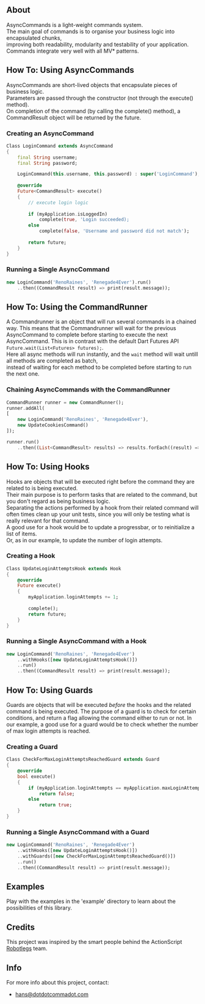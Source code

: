 ## About

AsyncCommands is a light-weight commands system.  
The main goal of commands is to organise your business logic into encapsulated chunks,   
improving both readability, modularity and testability of your application.  
Commands integrate very well with all MV* patterns.

## How To: Using AsyncCommands

AsyncCommands are short-lived objects that encapsulate pieces of business logic.  
Parameters are passed through the constructor (not through the execute() method).  
On completion of the command (by calling the complete() method), a CommandResult object will be returned by the future.

### Creating an AsyncCommand

```Dart
Class LoginCommand extends AsyncCommand
{
    final String username;
    final String password;

    LoginCommand(this.username, this.password) : super('LoginCommand');
    
    @override
    Future<CommandResult> execute()
    {
        // execute login logic 
        
        if (myApplication.isLoggedIn)
            complete(true, 'Login succeeded);
        else
            complete(false, 'Username and password did not match');
            
        return future;
    }
}
```

### Running a Single AsyncCommand

```Dart
new LoginCommand('RenoRaines', 'Renegade4Ever').run()
    ..then((CommandResult result) => print(result.message));
```

## How To: Using the CommandRunner

A Commandrunner is an object that will run several commands in a chained way.
This means that the Commandrunner will wait for the previous AsyncCommand to complete before starting to execute the next AsyncCommand.
This is in contrast with the default Dart Futures API ```Future.wait(List<Futures> futures);```.  
Here all async methods will run instantly, and the ```wait``` method will wait untill all methods are completed as batch,   
instead of waiting for each method to be completed before starting to run the next one.


### Chaining AsyncCommands with the CommandRunner

```Dart
CommandRunner runner = new CommandRunner();
runner.addAll(
[
    new LoginCommand('RenoRaines', 'Renegade4Ever'),
    new UpdateCookiesCommand()
]);

runner.run()
    ..then((List<CommandResult> results) => results.forEach((result) => print(result.message)));
```

## How To: Using Hooks

Hooks are objects that will be executed right before the command they are related to is being executed.  
Their main purpose is to perform tasks that are related to the command, but you don't regard as being business logic.  
Separating the actions performed by a hook from their related command will often times clean up your unit tests, 
since you will only be testing what is really relevant for that command.  
A good use for a hook would be to update a progressbar, or to reinitialize a list of items.  
Or, as in our example, to update the number of login attempts.

### Creating a Hook

```Dart
Class UpdateLoginAttemptsHook extends Hook
{
    @override
    Future execute()
    {
        myApplication.loginAttempts += 1;
        
        complete();
        return future;
    }
}
```

### Running a Single AsyncCommand with a Hook

```Dart
new LoginCommand('RenoRaines', 'Renegade4Ever')
    ..withHooks([new UpdateLoginAttemptsHook()])
    ..run()
    ..then((CommandResult result) => print(result.message));
```

## How To: Using Guards

Guards are objects that will be executed *before* the hooks and the related command is being executed.
The purpose of a guard is to check for certain conditions, and return a flag allowing the command either to run or not.
In our example, a good use for a guard would be to check whether the number of max login attempts is reached.

### Creating a Guard

```Dart
Class CheckForMaxLoginAttemptsReachedGuard extends Guard
{
    @override
    bool execute()
    {
        if (myApplication.loginAttempts == myApplication.maxLoginAttempts)
            return false;
        else
            return true;
    }
}
```

### Running a Single AsyncCommand with a Guard

```Dart
new LoginCommand('RenoRaines', 'Renegade4Ever')
    ..withHooks([new UpdateLoginAttemptsHook()])
    ..withGuards([new CheckForMaxLoginAttemptsReachedGuard()])
    ..run()
    ..then((CommandResult result) => print(result.message));
```

## Examples

Play with the examples in the 'example' directory to learn about the possibilities of this library.

## Credits

This project was inspired by the smart people behind the ActionScript [Robotlegs](https://github.com/robotlegs/robotlegs-framework) team.

## Info
	
For more info about this project, contact:

- [hans@dotdotcommadot.com](mailto:hans@dotdotcommadot.com)